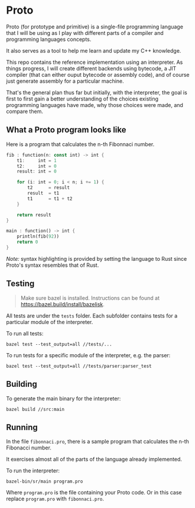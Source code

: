 # Proto

Proto (for prototype and primitive) is a single-file programming language that I will be using
as I play with different parts of a compiler and programming languages concepts.

It also serves as a tool to help me learn and update my C++ knowledge.

This repo contains the reference implementation using an interpreter.
As things progress, I will create different backends using bytecode,
a JIT compiler (that can either ouput bytecode or assembly code),
and of course just generate assembly for a particular machine.

That's the general plan thus far but initially, with the interpreter,
the goal is first to first gain a better understanding of the choices
existing programming languages have made, why those choices were made,
and compare them.

## What a Proto program looks like

Here is a program that calculates the n-th Fibonnaci number.

```Rust
fib : function(n: const int) -> int {
    t1:     int = 1
    t2:     int = 0
    result: int = 0

    for (i: int = 0; i < n; i += 1) {
        t2      = result
        result  = t1
        t1      = t1 + t2
    }

    return result
}

main : function() -> int {
    println(fib(92))
    return 0
}
```

*Note:* syntax highlighting is provided by setting the language to Rust since Proto's syntax
resembles that of Rust.

## Testing

> Make sure bazel is installed. Instructions can be found at https://bazel.build/install/bazelisk.

All tests are under the `tests` folder. Each subfolder contains tests for a particular module of the interpreter.

To run all tests:

```shell
bazel test --test_output=all //tests/...
```

To run tests for a specific module of the interpreter, e.g. the parser:

```shell
bazel test --test_output=all //tests/parser:parser_test
```

## Building

To generate the main binary for the interpreter:

```shell
bazel build //src:main
```

## Running

In the file `fibonnaci.pro`, there is a sample program that calculates the n-th Fibonacci number.

It exercises almost all of the parts of the language already implemented.

To run the interpreter:

```shell
bazel-bin/sr/main program.pro
```

Where `program.pro` is the file containing your Proto code.
Or in this case replace `program.pro` with `fibonnaci.pro`.
